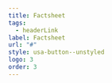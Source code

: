 ```yaml
---
title: Factsheet
tags:
  - headerLink
label: Factsheet
url: "#"
style: usa-button--unstyled
logo: 3
order: 3
---
```

